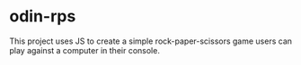 # odin-rps

This project uses JS to create a simple rock-paper-scissors game users can play against a computer in their console.
